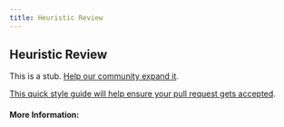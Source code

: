 ```yaml
---
title: Heuristic Review
---
```


## Heuristic Review

This is a stub. [Help our community expand it](https://github.com/freeCodeCamp/guide-articles/tree/master/articles/Design/User-Experience-Research/Heuristic-Review/index.md).

[This quick style guide will help ensure your pull request gets accepted](https://github.com/freeCodeCamp/guide-articles/blob/master/README.md).

<!-- The article goes here, in GitHub-flavored Markdown. Feel free to add YouTube videos, images, and CodePen/JSBin embeds  -->

#### More Information:
<!-- Please add any articles you think might be helpful to read before writing the article -->


